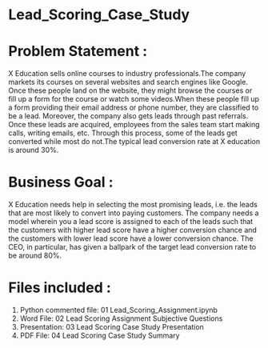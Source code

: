 # Lead_Scoring_Case_Study

# Problem Statement :
X Education sells online courses to industry professionals.The company markets its courses on several websites and search engines like Google. Once these people land on the website, they might browse the courses or fill up a form for the course or watch some videos.When these people fill up a form providing their email address or phone number, they are classified to be a lead. Moreover, the company also gets leads through past referrals.
Once these leads are acquired, employees from the sales team start making calls, writing emails, etc. Through this process, some of the leads get converted while most do not.The typical lead conversion rate at X education is around 30%.

# Business Goal :
X Education needs help in selecting the most promising leads, i.e. the leads that are most likely to convert into paying customers.
The company needs a model wherein you a lead score is assigned to each of the leads such that the customers with higher lead score have a higher conversion chance and the customers with lower lead score have a lower conversion chance.
The CEO, in particular, has given a ballpark of the target lead conversion rate to be around 80%.

# Files included :
1. Python commented file: 01 Lead_Scoring_Assignment.ipynb
2. Word File: 02 Lead Scoring Assignment Subjective Questions
3. Presentation:  03 Lead Scoring Case Study Presentation
4. PDF File: 04 Lead Scoring Case Study Summary
